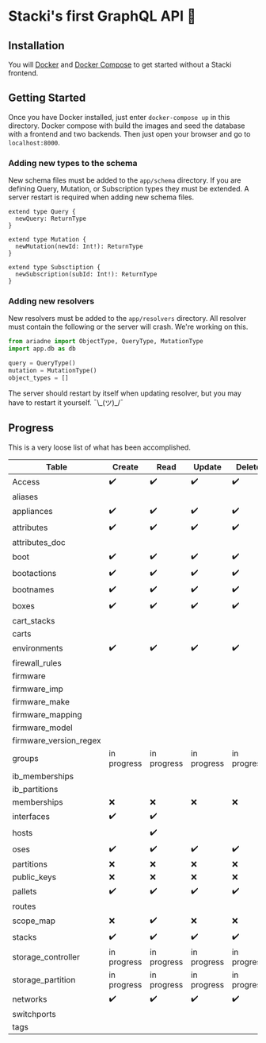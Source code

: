 # Stacki's first GraphQL API 🍼

## Installation

You will [Docker](https://www.docker.com/products/docker-desktop) and [Docker Compose](https://docs.docker.com/compose/) to get started without a Stacki frontend.

## Getting Started

Once you have Docker installed, just enter `docker-compose up` in this directory. Docker compose with build the images and seed the database with a frontend and two backends. Then just open your browser and go to `localhost:8000`.

### Adding new types to the schema

New schema files must be added to the `app/schema` directory. If you are defining Query, Mutation, or Subscription types they must be extended. A server restart is required when adding new schema files.

```grapqhl
extend type Query {
  newQuery: ReturnType
}

extend type Mutation {
  newMutation(newId: Int!): ReturnType
}

extend type Subsctiption {
  newSubscription(subId: Int!): ReturnType
}
```

### Adding new resolvers

New resolvers must be added to the `app/resolvers` directory. All resolver must contain the following or the server will crash. We're working on this.

```python
from ariadne import ObjectType, QueryType, MutationType
import app.db as db

query = QueryType()
mutation = MutationType()
object_types = []
```

The server should restart by itself when updating resolver, but you may have to restart it yourself. ¯\\\_(ツ)_/¯

## Progress

This is a very loose list of what has been accomplished.

| Table                  | Create             | Read               | Update             | Delete             |
| ---------------------- | ------------------ | ------------------ | ------------------ | ------------------ |
| Access                 | :heavy_check_mark: | :heavy_check_mark: | :heavy_check_mark: | :heavy_check_mark: |
| aliases                |                    |                    |                    |                    |
| appliances             | :heavy_check_mark: | :heavy_check_mark: | :heavy_check_mark: | :heavy_check_mark: |
| attributes             | :heavy_check_mark: | :heavy_check_mark: | :heavy_check_mark: | :heavy_check_mark: |
| attributes_doc         |                    |                    |                    |                    |
| boot                   | :heavy_check_mark: | :heavy_check_mark: | :heavy_check_mark: | :heavy_check_mark: |
| bootactions            | :heavy_check_mark: | :heavy_check_mark: | :heavy_check_mark: | :heavy_check_mark: |
| bootnames              | :heavy_check_mark: | :heavy_check_mark: | :heavy_check_mark: | :heavy_check_mark: |
| boxes                  | :heavy_check_mark: | :heavy_check_mark: | :heavy_check_mark: | :heavy_check_mark: |
| cart_stacks            |                    |                    |                    |                    |
| carts                  |                    |                    |                    |                    |
| environments           | :heavy_check_mark: | :heavy_check_mark: | :heavy_check_mark: | :heavy_check_mark: |
| firewall_rules         |                    |                    |                    |                    |
| firmware               |                    |                    |                    |                    |
| firmware_imp           |                    |                    |                    |                    |
| firmware_make          |                    |                    |                    |                    |
| firmware_mapping       |                    |                    |                    |                    |
| firmware_model         |                    |                    |                    |                    |
| firmware_version_regex |                    |                    |                    |                    |
| groups                 | in progress        | in progress        | in progress        | in progress        |
| ib_memberships         |                    |                    |                    |                    |
| ib_partitions          |                    |                    |                    |                    |
| memberships            | :x:                | :x:                | :x:                | :x:                |
| interfaces             | :heavy_check_mark: | :heavy_check_mark: |                    |                    |
| hosts                  |                    | :heavy_check_mark: |                    |                    |
| oses                   | :heavy_check_mark: | :heavy_check_mark: | :heavy_check_mark: | :heavy_check_mark: |
| partitions             | :x:                | :x:                | :x:                | :x:                |
| public_keys            | :x:                | :x:                | :x:                | :x:                |
| pallets                | :heavy_check_mark: | :heavy_check_mark: | :heavy_check_mark: | :heavy_check_mark: |
| routes                 |                    |                    |                    |                    |
| scope_map              | :x:                | :heavy_check_mark: | :x:                | :x:                |
| stacks                 | :heavy_check_mark: | :heavy_check_mark: | :heavy_check_mark: | :heavy_check_mark: |
| storage_controller     | in progress        | in progress        | in progress        | in progress        |
| storage_partition      | in progress        | in progress        | in progress        | in progress        |
| networks               | :heavy_check_mark: | :heavy_check_mark: | :heavy_check_mark: | :heavy_check_mark: |
| switchports            |                    |                    |                    |                    |
| tags                   |                    |                    |                    |                    |
